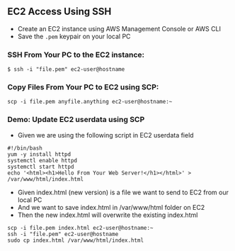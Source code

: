 ## EC2 Access Using SSH

* Create an EC2 instance using AWS Management Console or AWS CLI
* Save the <code>.pem</code> keypair on your local PC
  
### SSH From Your PC to the EC2 instance:

```
$ ssh -i "file.pem" ec2-user@hostname
```

### Copy Files From Your PC to EC2 using SCP:

```
scp -i file.pem anyfile.anything ec2-user@hostname:~
```

### Demo: Update EC2 userdata using SCP
* Given we are using the following script in EC2 userdata field
```
#!/bin/bash
yum -y install httpd
systemctl enable httpd
systemctl start httpd
echo '<html><h1>Hello From Your Web Server!</h1></html>' > /var/www/html/index.html
```

* Given index.html (new version) is a file we want to send to EC2 from our local PC
* And we want to save index.html in /var/www/html folder on EC2
* Then the new index.html will overwrite the existing index.html 
```
scp -i file.pem index.html ec2-user@hostname:~
ssh -i "file.pem" ec2-user@hostname
sudo cp index.html /var/www/html/index.html
```
